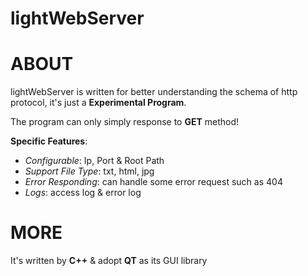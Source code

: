 lightWebServer
==============

# ABOUT
lightWebServer is written for better understanding the schema of http protocol, it's just a **Experimental Program**.

The program can only simply response to **GET** method!

**Specific Features**:
- *Configurable*: Ip, Port & Root Path
- *Support File Type*: txt, html, jpg
- *Error Responding*: can handle some error request such as 404
- *Logs*: access log & error log

# MORE
It's written by **C++** & adopt **QT** as its GUI library
